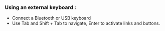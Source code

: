 ###  **Using an external keyboard** :

  * Connect a Bluetooth or USB keyboard 
  * Use Tab and Shift + Tab to navigate, Enter to activate links and buttons. 

